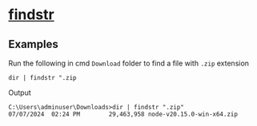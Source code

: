 # [findstr](https://learn.microsoft.com/en-us/windows-server/administration/windows-commands/findstr)

## Examples

Run the following in cmd `Download` folder to find a file with `.zip` extension

```batch
dir | findstr ".zip
```

Output

```batch
C:\Users\adminuser\Downloads>dir | findstr ".zip"
07/07/2024  02:24 PM        29,463,958 node-v20.15.0-win-x64.zip
```
